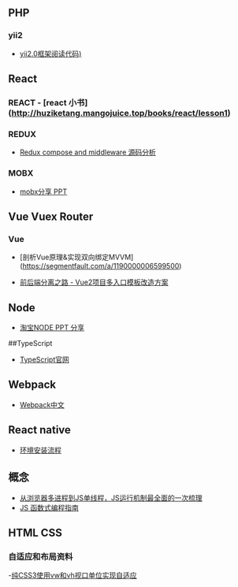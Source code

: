 ## PHP
### yii2
- [yii2.0框架阅读代码)](https://www.cnblogs.com/xwzj/p/5389590.html)



## React
### REACT - [react 小书] (http://huziketang.mangojuice.top/books/react/lesson1)
### REDUX
- [Redux compose and middleware 源码分析](https://github.com/asd0102433/redux-learn/issues/1)
### MOBX
- [mobx分享 PPT](https://ckinmind.github.io/mobx-share/#/p0)


## Vue Vuex Router
### Vue
- [剖析Vue原理&实现双向绑定MVVM] (https://segmentfault.com/a/1190000006599500)

- [前后端分离之路 - Vue2项目多入口模板改造方案](http://thunf.me/2017/02/17/20170217-grace-vue-boilerplate/)


## Node
- [淘宝NODE PPT 分享](http://2014.jsconf.cn/slides/herman-taobaoweb/index.html#/98)



##TypeScript
- [TypeScript官网](https://www.tslang.cn/samples/index.html)

## Webpack
- [Webpack中文](https://fakefish.github.io/react-webpack-cookbook/index.html)

## React native
- [环境安装流程](http://blog.csdn.net/a2824256/article/details/53447467)

## 概念
- [从浏览器多进程到JS单线程，JS运行机制最全面的一次梳理](http://www.dailichun.com/2018/01/21/js_singlethread_eventloop.html)
- [JS 函数式编程指南](https://llh911001.gitbooks.io/mostly-adequate-guide-chinese/content/ch3.html#%E8%BF%BD%E6%B1%82%E2%80%9C%E7%BA%AF%E2%80%9D%E7%9A%84%E7%90%86%E7%94%B1)

## HTML CSS
### 自适应和布局资料
-[纯CSS3使用vw和vh视口单位实现自适应](http://caibaojian.com/vw-vh.html)
